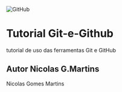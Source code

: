 ![GitHub](https://img.shields.io/github/license/nicolasmartins2907/git-e-github)
# Tutorial Git-e-Github
tutorial de uso das ferramentas Git e GitHub
## Autor Nicolas G.Martins
Nicolas Gomes Martins

